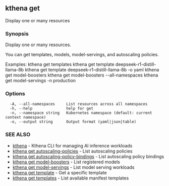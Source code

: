 ## kthena get

Display one or many resources

### Synopsis

Display one or many resources.

You can get templates, models, model-servings, and autoscaling policies.

Examples:
  kthena get templates
  kthena get template deepseek-r1-distill-llama-8b
  kthena get template deepseek-r1-distill-llama-8b -o yaml
  kthena get model-boosters
  kthena get model-boosters --all-namespaces
  kthena get model-servings -n production

### Options

```
  -A, --all-namespaces     List resources across all namespaces
  -h, --help               help for get
  -n, --namespace string   Kubernetes namespace (default: current context namespace)
  -o, --output string      Output format (yaml|json|table)
```

### SEE ALSO

* [kthena](kthena.md)	 - Kthena CLI for managing AI inference workloads
* [kthena get autoscaling-policies](kthena_get_autoscaling-policies.md)	 - List autoscaling policies
* [kthena get autoscaling-policy-bindings](kthena_get_autoscaling-policy-bindings.md)	 - List autoscaling policy bindings
* [kthena get model-boosters](kthena_get_model-boosters.md)	 - List registered models
* [kthena get model-servings](kthena_get_model-servings.md)	 - List model serving workloads
* [kthena get template](kthena_get_template.md)	 - Get a specific template
* [kthena get templates](kthena_get_templates.md)	 - List available manifest templates

